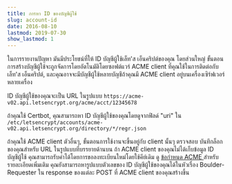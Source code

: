 ```yaml
---
title: การหา ID ของบัญชีผู้ใช้
slug: account-id
date: 2016-08-10
lastmod: 2019-07-30
show_lastmod: 1
---
```



ในการรายงานปัญหา มันมีประโยชน์ที่ให้ ID บัญชีผู้ใช้เล็ท'ส เอ็นคริปต์ของคุณ โดยส่วนใหญ่ ขั้นตอนการสร้างบัญชีผู้ใช้จะถูกจัดการโดยอัตโนมัติโดยซอฟต์แวร์​ ACME client ที่คุณใช้ในการติดต่อกับเล็ท'ส เอ็นคริปต์, และคุณอาจจะมีบัญชีผู้ใช้หลายบัญชีถ้าคุณมี ACME client อยู่บนเครื่องเซิร์ฟเวอร์หลายเครื่อง

ID บัญชีผู้ใช้ของคุณจะเป็น URL ในรูปแบบ `https://acme-v02.api.letsencrypt.org/acme/acct/12345678`

ถ้าคุณใช้ Certbot, คุณสามารถหา ID บัญชีผู้ใช้ของคุณโดยดูจากฟิลด์ "uri" ใน `/etc/letsencrypt/accounts/acme-v02.api.letsencrypt.org/directory/*/regr.json`

ถ้าคุณใช้ ACME client ตัวอื่นๆ, ขั้นตอนการใช้งานจะขึ้นอยู่กับ client นั้นๆ ตรวจสอบ บันทึกล็อกของคุณสำหรับ URL ในรูปแบบที่บรรยายด้านบน ถ้า ACME client ของคุณไม่ได้เก็บข้อมูล ID บัญชีผู้ใช้ คุณสามารถรับค่าได้โดยการขอลงทะเบียนใหม่โดยใช้คีย์เดิม ดู [ข้อกำหนด ACME ](https://tools.ietf.org/html/rfc8555#section-7.3) สำหรับรายละเอียดเพิ่มเติม คุณยังสามารถหารูปแบบตัวเลขของ ID บัญชีผู้ใช้ของคุณได้ในหัวเรื่อง Boulder-Requester ใน response ของแต่ละ POST ที่ ACME client ของคุณสร้างขึ้น
